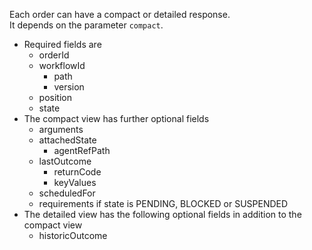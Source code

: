 Each order can have a compact or detailed response.<br/>
It depends on the parameter ``compact``.<br/>
* Required fields are
    * orderId
    * workflowId
    	* path
    	* version
    * position
    * state
* The compact view has further optional fields
    * arguments
    * attachedState
    	* agentRefPath
    * lastOutcome
    	* returnCode
    	* keyValues
    * scheduledFor
    * requirements if state is PENDING, BLOCKED or SUSPENDED
* The detailed view has the following optional fields in addition to the compact view
	* historicOutcome
